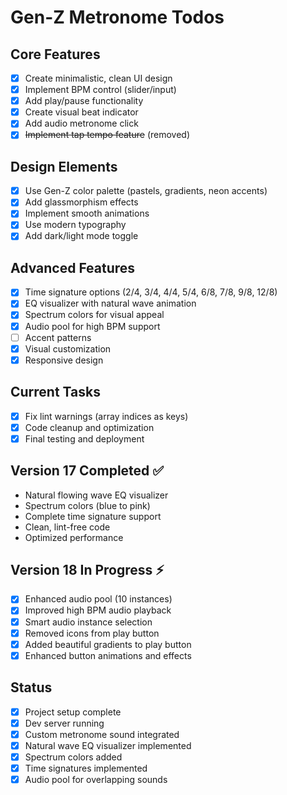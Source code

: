 # Gen-Z Metronome Todos

## Core Features
- [x] Create minimalistic, clean UI design
- [x] Implement BPM control (slider/input)
- [x] Add play/pause functionality
- [x] Create visual beat indicator
- [x] Add audio metronome click
- [x] ~~Implement tap tempo feature~~ (removed)

## Design Elements
- [x] Use Gen-Z color palette (pastels, gradients, neon accents)
- [x] Add glassmorphism effects
- [x] Implement smooth animations
- [x] Use modern typography
- [x] Add dark/light mode toggle

## Advanced Features
- [x] Time signature options (2/4, 3/4, 4/4, 5/4, 6/8, 7/8, 9/8, 12/8)
- [x] EQ visualizer with natural wave animation
- [x] Spectrum colors for visual appeal
- [x] Audio pool for high BPM support
- [ ] Accent patterns
- [x] Visual customization
- [x] Responsive design

## Current Tasks
- [x] Fix lint warnings (array indices as keys)
- [x] Code cleanup and optimization
- [x] Final testing and deployment

## Version 17 Completed ✅
- Natural flowing wave EQ visualizer
- Spectrum colors (blue to pink)
- Complete time signature support
- Clean, lint-free code
- Optimized performance

## Version 18 In Progress ⚡
- [x] Enhanced audio pool (10 instances)
- [x] Improved high BPM audio playback
- [x] Smart audio instance selection
- [x] Removed icons from play button
- [x] Added beautiful gradients to play button
- [x] Enhanced button animations and effects

## Status
- [x] Project setup complete
- [x] Dev server running
- [x] Custom metronome sound integrated
- [x] Natural wave EQ visualizer implemented
- [x] Spectrum colors added
- [x] Time signatures implemented
- [x] Audio pool for overlapping sounds
